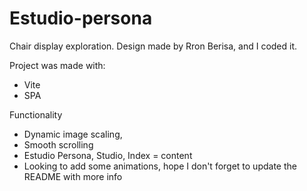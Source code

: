 # Estudio-persona

Chair display exploration. Design made by Rron Berisa, and I coded it.

Project was made with:

- Vite
- SPA

Functionality

- Dynamic image scaling,
- Smooth scrolling
- Estudio Persona, Studio, Index = content
- Looking to add some animations, hope I don't forget to update the README with more info
